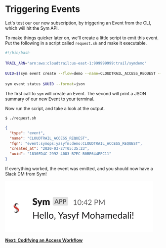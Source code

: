 # Triggering Events

Let's test our our new subscription, by triggering an Event from the CLI, which will hit the Sym API.

To make things quicker later on, we'll create a little script to emit this event. Put the following in a script called `request.sh` and make it executable.

```bash
#!/bin/bash

TRAIL_ARN="arn:aws:cloudtrail:us-east-1:999999999:trail/symdemo"

UUID=$(sym event create --flow=demo --name=CLOUDTRAIL_ACCESS_REQUEST --trail_arn=$TRAIL_ARN)

sym event status $UUID --format=json
```

The first call to `sym` will create an Event. The second will print a JSON summary of our new Event to your terminal.

Now run the script, and take a look at the output.

```bash
$ ./request.sh
```

```json
{
  "type": "event",
  "name": "CLOUDTRAIL_ACCESS_REQUEST",
  "fqn": "event:symops:yasyfm:demo:CLOUDTRAIL_ACCESS_REQUEST",
  "created_at": "2020-03-27T05:35:23",
  "uuid": "1830FD4C-2992-4083-B7EC-B0BE644EFC11"
}
```

If everything worked, the event was emitted, and you should now have a Slack DM from Sym!

![Hello From Sym](img/hello.png)

**[Next: Codifying an Access Workflow](07_codifying_access.md)**
